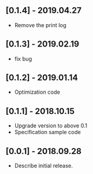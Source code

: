 ## [0.1.4] - 2019.04.27

*    Remove the print log

## [0.1.3] - 2019.02.19

*    fix bug

## [0.1.2] - 2019.01.14

*    Optimization code

## [0.1.1] - 2018.10.15

*    Upgrade version to above 0.1
*    Specification sample code

## [0.0.1] - 2018.09.28

* Describe initial release.

